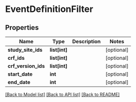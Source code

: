 # EventDefinitionFilter

## Properties
Name | Type | Description | Notes
------------ | ------------- | ------------- | -------------
**study_site_ids** | **list[int]** |  | [optional] 
**crf_ids** | **list[int]** |  | [optional] 
**crf_version_ids** | **list[int]** |  | [optional] 
**start_date** | **int** |  | [optional] 
**end_date** | **int** |  | [optional] 

[[Back to Model list]](../README.md#documentation-for-models) [[Back to API list]](../README.md#documentation-for-api-endpoints) [[Back to README]](../README.md)


